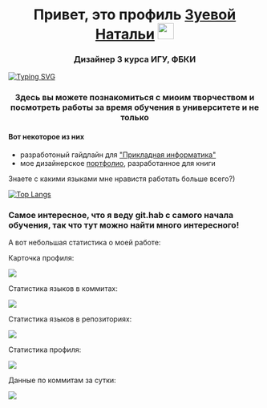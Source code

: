 <h1 align="center">Привет, это профиль <a href="https://t.me/Nata_zuv" target="_blank">Зуевой Натальи</a> <img src="https://github.com/blackcater/blackcater/raw/main/images/Hi.gif" height="32"/></h1>
<h3 align="center">Дизайнер 3 курса ИГУ, ФБКИ</h3>

[![Typing SVG](https://readme-typing-svg.herokuapp.com?color=%2336BCF7&lines=Красивая+чтука+:3)](https://git.io/typing-svg)


<h3 align="center">Здесь вы можете познакомиться с миоим творчеством и посмотреть работы за время обучения в университете и не только </h3>

#### Вот некоторое из них 
- разработоный гайдлайн для ["Прикладная информатика"]([https://bki.matecdn.ru/-/eb37717a-008e-45ee-aa35-cac1634707e3/preza.pdf](https://github.com/NataliaZueva/my_portfolio/blob/main/%D0%93%D0%B0%D0%B9%D0%B4%D0%BB%D0%B0%D0%B9%D0%BD%20%D0%9F%D0%98.pdf))
- мое дизайнерское [портфолио](https://github.com/NataliaZueva/my_portfolio/blob/main/My_portfolio/%D0%9F%D0%BE%D1%80%D1%82%D1%84%D0%BE%D0%BB%D0%B8%D0%BE2.pdf), разработанное для книги

Знаете с какими языками мне нравистя работать больше всего?) 

[![Top Langs](https://github-readme-stats.vercel.app/api/top-langs/?username=anuraghazra&layout=compact)](https://github.com/anuraghazra/github-readme-stats)

### Самое интересное, что я веду git.hab с самого начала обучения, так что тут можно найти много интересного! 


А вот небольшая статистика о моей работе: 

Карточка профиля: 

![](https://github-profile-summary-cards.vercel.app/api/cards/profile-details?username=daniilshat&theme=solarized_dark)

Статистика языков в коммитах:

![](https://github-profile-summary-cards.vercel.app/api/cards/most-commit-language?username=daniilshat&theme=solarized_dark)

Статистика языков в репозиториях:

![](https://github-profile-summary-cards.vercel.app/api/cards/repos-per-language?username=daniilshat&theme=solarized_dark)

Статистика профиля:

![](https://github-profile-summary-cards.vercel.app/api/cards/stats?username=daniilshat&theme=solarized_dark)

Данные по коммитам за сутки:

![](https://github-profile-summary-cards.vercel.app/api/cards/productive-time?username=daniilshat&theme=solarized_dark)


<!--
**NataliaZueva/NataliaZueva** is a ✨ _special_ ✨ repository because its `README.md` (this file) appears on your GitHub profile.

Here are some ideas to get you started:

- 🔭 I’m currently working on ...
- 🌱 I’m currently learning ...
- 👯 I’m looking to collaborate on ...
- 🤔 I’m looking for help with ...
- 💬 Ask me about ...
- 📫 How to reach me: ...
- 😄 Pronouns: ...
- ⚡ Fun fact: ...
-->
